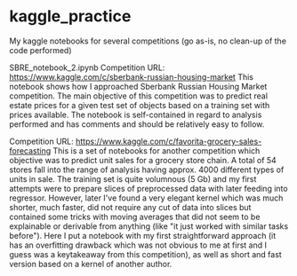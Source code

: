 # kaggle_practice
My kaggle notebooks for several competitions (go as-is, no clean-up of the code performed)

SBRE_notebook_2.ipynb
Competition URL:
https://www.kaggle.com/c/sberbank-russian-housing-market
This notebook shows how I approached Sberbank Russian Housing Market competition. The main objective of this competition was to
predict real estate prices for a given test set of objects based on a training set with prices available. 
The notebook is self-contained in regard to analysis performed and has comments and should be relatively easy to follow.



Competition URL:
https://www.kaggle.com/c/favorita-grocery-sales-forecasting
This is a set of notebooks for another competition which objective was to predict unit sales for a grocery store chain.
A total of 54 stores fall into the range of analysis having approx. 4000 different types of units in sale.
The training set is quite volumnous (5 Gb) and my first attempts were to prepare slices of preprocessed data with later
feeding into regressor.
However, later I've found a very elegant kernel which was much shorter, much faster, did not require any cut of data into slices
but contained some tricks with moving averages that did not seem to be explainable or derivable from anything (like "it just 
worked with similar tasks before").
Here I put a notebook with my first straightforward approach (it has an overfitting drawback which was not obvious to me at first
and I guess was a keytakeaway from this competition), as well as short and fast version based on a kernel of another author.
